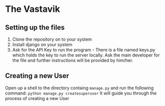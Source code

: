 # The Vastavik

## Setting up the files

1. Clone the repository on to your system
2. Install django on your system
3. Ask for the API Key to run the program - There is a file named keys.py which holds the key to run the server locally. Ask the main developer for the file and further instructions will be provided by him/her.

## Creating a new User

Open up a shell to the directory containg `manage.py` and run the following command:
`python manage.py createsuperuser`
It will guide you through the process of creating a new User